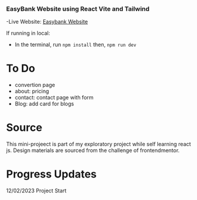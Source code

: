 ### EasyBank Website using React Vite and Tailwind

-Live Website: [Easybank Website](https://camsmy.github.io/easybank-website/)

If running in local:
- In the terminal, run `npm install` then, `npm run dev`

# To Do
- convertion page
- about: pricing
- contact: contact page with form
- Blog: add card for blogs

# Source
This mini-projeect is part of my exploratory project while self learning react js.
Design materials are sourced from the challenge of frontendmentor.

# Progress Updates
12/02/2023 
Project Start


